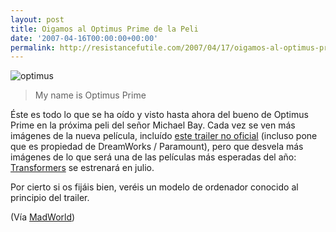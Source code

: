 ```yaml
---
layout: post
title: Oigamos al Optimus Prime de la Peli
date: '2007-04-16T00:00:00+00:00'
permalink: http://resistancefutile.com/2007/04/17/oigamos-al-optimus-prime-de-la-peli/
---
```

<img class="derecha_borde" src="http://resistancefutile.com/wp-content/imagen-3.png" alt="optimus" class="imageframe imgalignright" /><blockquote>My name is 
Optimus Prime</blockquote>Éste es todo lo que se ha oído y visto hasta ahora del bueno de Optimus Prime en la próxima peli del señor Michael Bay. Cada vez se ven más imágenes de la nueva película, incluído <a href="http://www.slashfilm.com/2007/04/13/video-optimus-prime-speaks/">este trailer no oficial</a> (incluso pone que es propiedad de DreamWorks / Paramount), pero que desvela más imágenes de lo que será una de las películas más esperadas del año: <a href="http://www.transformersmovie.com/">Transformers</a> se estrenará en julio. 

Por cierto si os fijáis bien, veréis un modelo de ordenador conocido al principio del trailer.

(Vía <a href="http://forfy.blogspot.com/2007/04/my-name-is-optimus-prime.html">MadWorld</a>)

